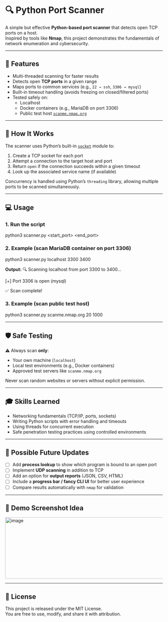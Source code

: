 # 🔍 Python Port Scanner

A simple but effective **Python-based port scanner** that detects open TCP ports on a host.  
Inspired by tools like **Nmap**, this project demonstrates the fundamentals of network enumeration and cybersecurity.

---

## 🚀 Features
- Multi-threaded scanning for faster results  
- Detects open **TCP ports** in a given range  
- Maps ports to common services (e.g., `22 → ssh`, `3306 → mysql`)  
- Built-in timeout handling (avoids freezing on closed/filtered ports)  
- Tested safely on:
  - Localhost
  - Docker containers (e.g., MariaDB on port 3306)
  - Public test host [`scanme.nmap.org`](https://scanme.nmap.org)

---

## 📖 How It Works
The scanner uses Python’s built-in [`socket`](https://docs.python.org/3/library/socket.html) module to:
1. Create a TCP socket for each port  
2. Attempt a connection to the target host and port  
3. Return `open` if the connection succeeds within a given timeout  
4. Look up the associated service name (if available)  

Concurrency is handled using Python’s `threading` library, allowing multiple ports to be scanned simultaneously.

---

## 💻 Usage

### 1. Run the script
python3 scanner.py <host> <start_port> <end_port>

### 2. Example (scan MariaDB container on port 3306)
python3 scanner.py localhost 3300 3400

**Output:**
🔍 Scanning localhost from port 3300 to 3400...

[+] Port 3306 is open (mysql)

✅ Scan complete!

### 3. Example (scan public test host)
python3 scanner.py scanme.nmap.org 20 1000

---

## 🛡️ Safe Testing
⚠️ Always scan **only**:
- Your own machine (`localhost`)  
- Local test environments (e.g., Docker containers)  
- Approved test servers like `scanme.nmap.org`  

Never scan random websites or servers without explicit permission.

---

## 🎓 Skills Learned
- Networking fundamentals (TCP/IP, ports, sockets)  
- Writing Python scripts with error handling and timeouts  
- Using threads for concurrent execution  
- Safe penetration testing practices using controlled environments  

---

## 🔮 Possible Future Updates
- [ ] Add **process lookup** to show which program is bound to an open port  
- [ ] Implement **UDP scanning** in addition to TCP  
- [ ] Add an option for **output reports** (JSON, CSV, HTML)  
- [ ] Include a **progress bar / fancy CLI UI** for better user experience  
- [ ] Compare results automatically with `nmap` for validation  

---

## 📸 Demo Screenshot Idea
<img width="1104" height="196" alt="image" src="https://github.com/user-attachments/assets/589fa8eb-936c-4fdf-b297-58e18f28d9a7" />

---

## 📜 License
This project is released under the MIT License.  
You are free to use, modify, and share it with attribution.
